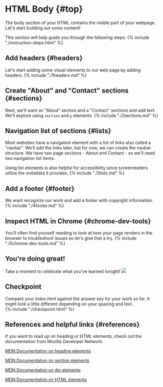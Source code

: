 # HTML Body {#top}
The body section of your HTML contains the visible part of your webpage. Let's start building out some content!

This section will help guide you through the following steps:
{% include "./instruction-steps.html" %}

## Add headers {#headers} <span class="navigate-top"><a href="#top" title="Take me to the top of page"><i class="fa fa-chevron-circle-up" aria-hidden="true"></i></a></span>
Let's start adding some visual elements to our web page by adding headers.
{% include "./1headers.md" %}

## Create "About" and "Contact" sections {#sections} <span class="navigate-top"><a href="#top" title="Take me to the top of page"><i class="fa fa-chevron-circle-up" aria-hidden="true"></i></a></span>
Next, we'll want an "About" section and a "Contact" sections and add text. We'll explore using `section` and `p` elements.
{% include "./2sections.md" %}

## Navigation list of sections {#lists} <span class="navigate-top"><a href="#top" title="Take me to the top of page"><i class="fa fa-chevron-circle-up" aria-hidden="true"></i></a></span>
Most websites have a navigation element with a list of links also called a "navbar". We'll add the links later, but for now, we can create the navbar structure. We have two page sections - About and Contact - so we'll need two navigation list items.

Using list elements is also helpful for accessibility since screenreaders utilize the metadata it provides.
{% include "./3lists.md" %}

## Add a footer {#footer} <span class="navigate-top"><a href="#top" title="Take me to the top of page"><i class="fa fa-chevron-circle-up" aria-hidden="true"></i></a></span>
We want recognize our work and add a footer with copyright information.
{% include "./4footer.md" %}

## Inspect HTML in Chrome {#chrome-dev-tools} <span class="navigate-top"><a href="#top" title="Take me to the top of page"><i class="fa fa-chevron-circle-up" aria-hidden="true"></i></a></span>
You'll often find yourself needing to look at how your page renders in the browser to troubleshoot issues so let's give that a try.
{% include "./5chrome-dev-tools.md" %}

## You're doing great! 
Take a moment to celebrate what you've learned tonight!
![](https://media.giphy.com/media/26u4cqiYI30juCOGY/giphy.gif)

<!-- trick markdown to give me a little space between these two sections of text -->
## 

## Checkpoint <span class="navigate-top"><a href="#top" title="Take me to the top of page"><i class="fa fa-chevron-circle-up" aria-hidden="true"></i></a></span>
Compare your _index.html_ against the answer key for your work so far. It might look a little different depending on your spacing and text.  
{% include "./checkpoint.html" %}

<!-- Trick markdown for some more space -->
## 

## References and helpful links {#references} <span class="navigate-top"><a href="#top" title="Take me to the top of page"><i class="fa fa-chevron-circle-up" aria-hidden="true"></i></a></span>

If you want to read up on heading or HTML elements, check out the documentation from Mozilla Developer Network:

[MDN Documentation on heading elements](https://developer.mozilla.org/en-US/docs/Web/HTML/Element/Heading_Elements)

[MDN Documentation on section elements](https://developer.mozilla.org/en-US/docs/Web/HTML/Element/section)

[MDN Documentation on div elements](https://developer.mozilla.org/en-US/docs/Web/HTML/Element/div)

[MDN Documentation on HTML elements](https://developer.mozilla.org/en-US/docs/Web/HTML/Element)

